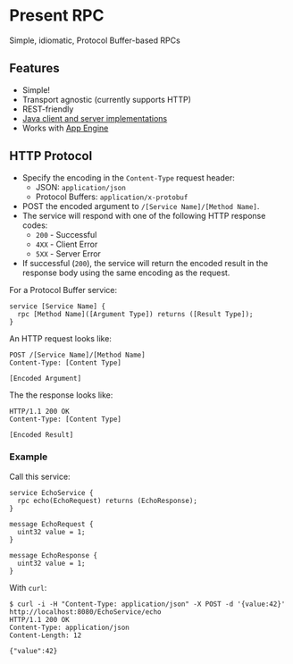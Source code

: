 # Present RPC

Simple, idiomatic, Protocol Buffer-based RPCs

## Features

* Simple!
* Transport agnostic (currently supports 
HTTP)
* REST-friendly
* [Java client and server implementations](https://github.com/presentco/present-rpc/tree/master/java)
* Works with [App Engine](https://cloud.google.com/appengine/docs/java/)

## HTTP Protocol

* Specify the encoding in the `Content-Type` request header: 
  * JSON: `application/json`
  * Protocol Buffers: `application/x-protobuf`
* POST the encoded argument to `/[Service Name]/[Method Name]`. 
* The service will respond with one of the following HTTP response codes:
  * `200` - Successful
  * `4XX` - Client Error
  * `5XX` - Server Error
* If successful (`200`), the service will return the 
encoded result in the response body using the same encoding as the request.

For a Protocol Buffer service:

```
service [Service Name] {
  rpc [Method Name]([Argument Type]) returns ([Result Type]);
}
```

An HTTP request looks like:

```
POST /[Service Name]/[Method Name]
Content-Type: [Content Type]

[Encoded Argument]
```

The the response looks like:

```
HTTP/1.1 200 OK
Content-Type: [Content Type]

[Encoded Result]
```

### Example

Call this service:

```
service EchoService {
  rpc echo(EchoRequest) returns (EchoResponse);
}

message EchoRequest {
  uint32 value = 1;
}

message EchoResponse {
  uint32 value = 1;
}
```

With `curl`:

```
$ curl -i -H "Content-Type: application/json" -X POST -d '{value:42}' http://localhost:8080/EchoService/echo
HTTP/1.1 200 OK
Content-Type: application/json
Content-Length: 12

{"value":42}
```